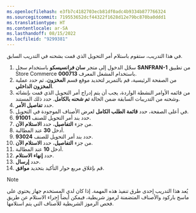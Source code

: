 ```yaml
---
ms.openlocfilehash: e3fb7c4182703ecb81df0adc4b9334b877766324
ms.sourcegitcommit: 719553652dcf44322f1628d12e79bc870ba0ddd1
ms.translationtype: HT
ms.contentlocale: ar-SA
ms.lasthandoff: 08/15/2022
ms.locfileid: "9299381"
---
```

في هذا التدريب، ستقوم باستلام أمر التحويل الذي قمت بشحنه في التدريب السابق. 

1. سجّل الدخول إلى متجر **سان فرانسيسكو** باستخدام سجل **SANFRAN-1** من تطبيق Store Commerce باستخدام المشغل المعرف **000713**.
2. من الصفحة الرئيسية، قم بالتمرير لتحديد موقع قسم **المخزون**، ثم حدد عملية **المخزون الداخلي**.
3. من قائمه الأوامر النشطة الواردة، يجب أن يتم إدراج أمر التحويل الذي قمت بإنشائه وشحنه من التدريبات السابقة ضمن الحالة **تم شحنه بالكامل**. حدد ذلك المستند. 
4. حدد **تفاصيل الأمر**.
5. في أعلى الصفحة، حدد **قائمة الطلب الكامل** لعرض الأصناف الموجودة في التحويل. 
6. حدد بند أمر التحويل للصنف **91001**.
7. من جزء **التفاصيل**، حدد **الاستلام الآن**.
8. أدخل **30** عند المطالبة.
9. حدد بند أمر التحويل للصنف **93024**.
10. من جزء **التفاصيل**، حدد **الاستلام الآن**.
11. أدخل **10** عند المطالبة.
12. حدد **إنهاء الاستلام**.
13. حدد **إرسال**.
14. قم بإغلاق مربع حوار التأكيد بتحديد **موافق**.

> [!NOTE]
> يُعد هذا التدريب إحدى طرق تنفيذ هذه المهمة. إذا كان لدي المستخدم جهاز يحتوي على ماسح باركود والأصناف المتضمنة لرموز شريطية، فيمكن أيضاً إجراء الاستلام عن طريق فحص الرموز الشريطية للأصناف التي يتم استلامها.


